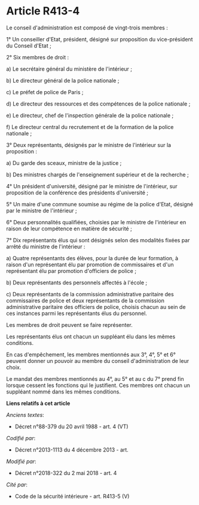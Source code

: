 # Article R413-4

Le conseil d'administration est composé de vingt-trois membres :

1° Un conseiller d'Etat, président, désigné sur proposition du vice-président du Conseil d'Etat ;

2° Six membres de droit :

a) Le secrétaire général du ministère de l'intérieur ;

b) Le directeur général de la police nationale ;

c) Le préfet de police de Paris ;

d) Le directeur des ressources et des compétences de la police nationale ;

e) Le directeur, chef de l'inspection générale de la police nationale ;

f) Le directeur central du recrutement et de la formation de la police nationale ;

3° Deux représentants, désignés par le ministre de l'intérieur sur la proposition :

a) Du garde des sceaux, ministre de la justice ;

b) Des ministres chargés de l'enseignement supérieur et de la recherche ;

4° Un président d'université, désigné par le ministre de l'intérieur, sur proposition de la conférence des présidents
d'université ;

5° Un maire d'une commune soumise au régime de la police d'Etat, désigné par le ministre de l'intérieur ;

6° Deux personnalités qualifiées, choisies par le ministre de l'intérieur en raison de leur compétence en matière de
sécurité ;

7° Dix représentants élus qui sont désignés selon des modalités fixées par arrêté du ministre de l'intérieur :

a) Quatre représentants des élèves, pour la durée de leur formation, à raison d'un représentant élu par promotion de
commissaires et d'un représentant élu par promotion d'officiers de police ;

b) Deux représentants des personnels affectés à l'école ;

c) Deux représentants de la commission administrative paritaire des commissaires de police et deux représentants de la
commission administrative paritaire des officiers de police, choisis chacun au sein de ces instances parmi les représentants
élus du personnel.

Les membres de droit peuvent se faire représenter.

Les représentants élus ont chacun un suppléant élu dans les mêmes conditions.

En cas d'empêchement, les membres mentionnés aux 3°, 4°, 5° et 6° peuvent donner un pouvoir au membre du conseil
d'administration de leur choix.

Le mandat des membres mentionnés au 4°, au 5° et au c du 7° prend fin lorsque cessent les fonctions qui le justifient. Ces
membres ont chacun un suppléant nommé dans les mêmes conditions.

**Liens relatifs à cet article**

_Anciens textes_:

  - Décret n°88-379 du 20 avril 1988 - art. 4 (VT)

_Codifié par_:

  - Décret n°2013-1113 du 4 décembre 2013 - art.

_Modifié par_:

  - Décret n°2018-322 du 2 mai 2018 - art. 4

_Cité par_:

  - Code de la sécurité intérieure - art. R413-5 (V)
